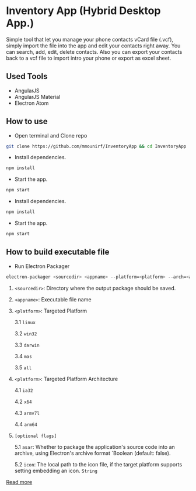 # Inventory App (Hybrid Desktop App.)

Simple tool that let you manage your phone contacts vCard file (.vcf), simply import the file into the app and edit your contacts right away. You can search, add, edit, delete contacts. Also you can export your contacts back to a vcf file to import intro your phone or export as excel sheet.

## Used Tools
- AngularJS
- AngularJS Material
- Electron Atom

## How to use
- Open terminal and Clone repo
```sh
git clone https://github.com/mmounirf/InventoryApp && cd InventoryApp
```
- Install dependencies.
```sh
npm install
```
- Start the app.
```sh
npm start
```
- Install dependencies.
```sh
npm install
```
- Start the app.
```sh
npm start
```
## How to build executable file
- Run Electron Packager 
```sh
electron-packager <sourcedir> <appname> --platform=<platform> --arch=<arch> [optional flags...]
```
 1. `<sourcedir>`: Directory where the output package should be saved.
 2. `<appname>`: Executable file name
 3. `<platform>`: Targeted Platform
 
    3.1  `linux`
    
    3.2 `win32`
    
    3.3 `darwin`
    
    3.4 `mas`
    
    3.5 `all`
    
 4. `<platform>`: Targeted Platform Architecture
 
    4.1 `ia32`
    
    4.2 `x64`
    
    4.3 `armv7l`
    
    4.4 `arm64`
    
5.   `[optional flags]`

     5.1 `asar`: Whether to package the application's source code into an archive, using Electron's archive format `Boolean (default: false).

     5.2 `icon`: The local path to the icon file, if the target platform supports setting embedding an icon. `String`

[Read more](https://github.com/electron-userland/electron-packager/blob/master/docs/api.md)
